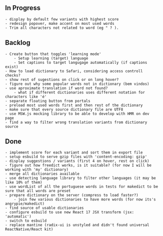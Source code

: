 ## In Progress
	- display by default few variants with highest score
	- redesign popover, make accent on most used words
	- Trim all characters not related to word (eg " ? ).

## Backlog
	- Create button that toggles 'learning mode'
		- Setup learning (target) language
		- Set captions to target langugage automatically (if captions exist)
	- How to load dictionary to Safari, considering access controll checks?
	- show rest of sugestions on click or on long hover?
	- figure out why some popular words not in dictionary (bem vindos)
	- use aproximate translation if word not found?
		- what if different dictionaries uses different notation for characters like 'é'
	- separate floating button from portals
	- preload most used words first and then rest of the dictionary
	- make sure that every source dictionary file are UTF8
	- use MSW.js mocking library to be able to develop with HMR on dev page
	- find a way to filter wrong translation variants from dictionary source

## Done
	- implement score for each variant and sort them in export file
	- setup esbuild to serve gzip files with 'content-encoding: gzip'
	- display suggestions / variants (first 4 on hover, rest on click)
	- figure out how freedict works, is it suitable? (for now I will be working with 'my' dictionary)
	- merge all dictionaries available
	- use detecting language library to filter other languages (it may be like 10% of them)
	- use wordList of all the portuguese words in tests for makedict to be sure that all words are preset 
	- prepare dictionary on the server (compress to load faster?)
		- join few various dictionaries to have more words (for now its's angrypie/makedict)
	- find source of usable dictionaries
	- configure esbuild to use new React 17 JSX transform (jsx: 'automatic')
	- switch to esbuild
	- replace mantine (radix-ui is unstyled and didn't found universal ReactNative/React kit)
